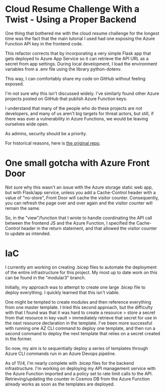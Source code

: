 # Cloud Resume Challenge With a Twist - Using a Proper Backend
One thing that bothered me with the cloud resume challenge for the longest time was the fact that the main tutorial I used had one exposing the Azure Function API key in the frontend code.

This refactor corrects that by incorporating a very simple Flask app that gets deployed to Azure App Service so it can retrieve the API URL as a secret from app settings. During local development, I load the environment variables from a .env file using the library python-dotenv.

This way, I can comfortably share my code on GitHub without feeling exposed.

I'm not sure why this isn't discussed widely. I've similarly found other Azure projects posted on GitHub that publish Azure Function keys.

I understand that many of the people who do these projects are not developers, and many of us aren't big targets for threat actors, but still, if there was ever a vulnerability in Azure Functions, we would be leaving ourselves wide open.

As admins, security should be a priority.

For historical reasons, here is [the original repo](https://github.com/Sasquatch8946/azure-resume).

# One small gotcha with Azure Front Door
Not sure why this wasn't an issue with the Azure storage static web app, but with Flask/app service, unless you add a Cache-Control header with a value of "no-store", Front Door will cache the visitor counter. Consequently, you can refresh the page over and over again and the visitor counter will remain the same. 

So, in the "view"/function that I wrote to handle coordinating the API call between the frontend JS and the Azure Function, I specified the Cache-Control header in the return statement, and that allowed the visitor counter to update as intended. 

# IaC
I currently am working on creating .bicep files to automate the deployment of the entire infrastructure for this project. My most up to date work on this can be found in the "modular3" branch.

Initially, my approach was to attempt to create one large .bicep file to deploy everything. I quickly learned that this isn't viable. 

One might be tempted to create modules and then reference everything from one master template. I tried this second approach, but the difficulty with that I found was that it was hard to create a resource > store a secret from that resource in key vault > immediately retrieve that secret for use in the next resource declaration in the template. I've been more successful with running one AZ CLI command to deploy one template, and then run a second command to deploy the next template that relies on a secret created in the former. 

So now, my aim is to sequentially deploy a series of templates through Azure CLI commands run in an Azure Devops pipeline.

As of 11/4, I'm nearly complete with .bicep files for the backend infrastructure. I'm working on deploying my API management service with the Azure Function imported and a policy set to rate limit calls to the API. Retrieving/updating the counter in Cosmos DB from the Azure Function already works as soon as the templates are deployed. 

